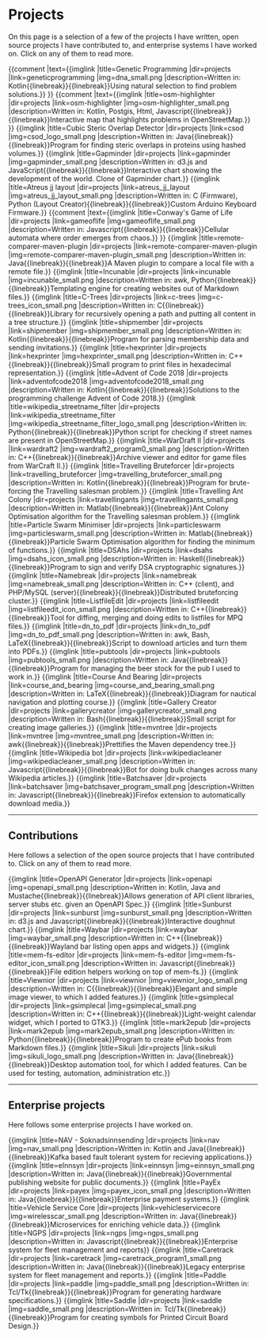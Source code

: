 # Projects

On this page is a selection of a few of the projects I have written, open source projects I have contributed to, and enterprise systems I have worked on. Click on any of them to read more.

{{comment |text={{imglink |title=Genetic Programming |dir=projects |link=geneticprogramming |img=dna_small.png |description=Written in: Kotlin{{linebreak}}{{linebreak}}Using natural selection to find problem solutions.}} }}
{{comment |text={{imglink |title=osm-highlighter |dir=projects |link=osm-highlighter |img=osm-highlighter_small.png |description=Written in: Kotlin, Postgis, Html, Javascript{{linebreak}}{{linebreak}}Interactive map that highlights problems in OpenStreetMap.}} }}
{{imglink |title=Cubic Steric Overlap Detector |dir=projects |link=csod |img=csod_logo_small.png |description=Written in: Java{{linebreak}}{{linebreak}}Program for finding steric overlaps in proteins using hashed volumes.}}
{{imglink |title=Gapminder |dir=projects |link=gapminder |img=gapminder_small.png |description=Written in: d3.js and JavaScript{{linebreak}}{{linebreak}}Interactive chart showing the development of the world. Clone of Gapminder chart.}}
{{imglink |title=Atreus jj layout |dir=projects |link=atreus_jj_layout |img=atreus_jj_layout_small.png |description=Written in: C (Firmware), Python (Layout Creator){{linebreak}}{{linebreak}}Custom Arduino Keyboard Firmware.}}
{{comment |text={{imglink |title=Conway's Game of Life |dir=projects |link=gameoflife |img=gameoflife_small.png |description=Written in: Javascript{{linebreak}}{{linebreak}}Cellular automata where order emerges from chaos.}} }}
{{imglink |title=remote-comparer-maven-plugin |dir=projects |link=remote-comparer-maven-plugin |img=remote-comparer-maven-plugin_small.png |description=Written in: Java{{linebreak}}{{linebreak}}A Maven plugin to compare a local file with a remote file.}}
{{imglink |title=Incunable |dir=projects |link=incunable |img=incunable_small.png |description=Written in: awk, Python{{linebreak}}{{linebreak}}Templating engine for creating websites out of Markdown files.}}
{{imglink |title=C-Trees |dir=projects |link=c-trees |img=c-trees_icon_small.png |description=Written in: C{{linebreak}}{{linebreak}}Library for recursively opening a path and putting all content in a tree structure.}}
{{imglink |title=shipmember |dir=projects |link=shipmember |img=shipmember_small.png |description=Written in: Kotlin{{linebreak}}{{linebreak}}Program for parsing membership data and sending invitations.}}
{{imglink |title=hexprinter |dir=projects |link=hexprinter |img=hexprinter_small.png |description=Written in: C++{{linebreak}}{{linebreak}}Small program to print files in hexadecimal representation.}}
{{imglink |title=Advent of Code 2018 |dir=projects |link=adventofcode2018 |img=adventofcode2018_small.png |description=Written in: Kotlin{{linebreak}}{{linebreak}}Solutions to the programming challenge Advent of Code 2018.}}
{{imglink |title=wikipedia_streetname_filter |dir=projects |link=wikipedia_streetname_filter |img=wikipedia_streetname_filter_logo_small.png |description=Written in: Python{{linebreak}}{{linebreak}}Python script for checking if street names are present in OpenStreetMap.}}
{{imglink |title=WarDraft II |dir=projects |link=wardraft2 |img=wardraft2_program0_small.png |description=Written in: C++{{linebreak}}{{linebreak}}Archive viewer and editor for game files from WarCraft II.}}
{{imglink |title=Travelling Bruteforcer |dir=projects |link=travelling_bruteforcer |img=travelling_bruteforcer_small.png |description=Written in: Kotlin{{linebreak}}{{linebreak}}Program for brute-forcing the Travelling salesman problem.}}
{{imglink |title=Travelling Ant Colony |dir=projects |link=travellingants |img=travellingants_small.png |description=Written in: Matlab{{linebreak}}{{linebreak}}Ant Colony Optimisation algorithm for the Travelling salesman problem.}}
{{imglink |title=Particle Swarm Minimiser |dir=projects |link=particleswarm |img=particleswarm_small.png |description=Written in: Matlab{{linebreak}}{{linebreak}}Particle Swarm Optimisation algorithm for finding the minimum of functions.}}
{{imglink |title=DSAhs |dir=projects |link=dsahs |img=dsahs_icon_small.png |description=Written in: Haskell{{linebreak}}{{linebreak}}Program to sign and verify DSA cryptographic signatures.}}
{{imglink |title=Namebreak |dir=projects |link=namebreak |img=namebreak_small.png |description=Written in: C++ (client), and PHP/MySQL (server){{linebreak}}{{linebreak}}Distributed bruteforcing cluster.}}
{{imglink |title=ListfileEdit |dir=projects |link=listfileedit |img=listfileedit_icon_small.png |description=Written in: C++{{linebreak}}{{linebreak}}Tool for diffing, merging and doing edits to listfiles for MPQ files.}}
{{imglink |title=dn_to_pdf |dir=projects |link=dn_to_pdf |img=dn_to_pdf_small.png |description=Written in: awk, Bash, LaTeX{{linebreak}}{{linebreak}}Script to download articles and turn them into PDFs.}}
{{imglink |title=pubtools |dir=projects |link=pubtools |img=pubtools_small.png |description=Written in: Java{{linebreak}}{{linebreak}}Program for managing the beer stock for the pub I used to work in.}}
{{imglink |title=Course And Bearing |dir=projects |link=course_and_bearing |img=course_and_bearing_small.png |description=Written in: LaTeX{{linebreak}}{{linebreak}}Diagram for nautical navigation and plotting course.}}
{{imglink |title=Gallery Creator |dir=projects |link=gallerycreator |img=gallerycreator_small.png |description=Written in: Bash{{linebreak}}{{linebreak}}Small script for creating image galleries.}}
{{imglink |title=mvntree |dir=projects |link=mvntree |img=mvntree_small.png |description=Written in: awk{{linebreak}}{{linebreak}}Prettifies the Maven dependency tree.}}
{{imglink |title=Wikipedia bot |dir=projects |link=wikipediacleaner |img=wikipediacleaner_small.png |description=Written in: Javascript{{linebreak}}{{linebreak}}Bot for doing bulk changes across many Wikipedia articles.}}
{{imglink |title=Batchsaver |dir=projects |link=batchsaver |img=batchsaver_program_small.png |description=Written in: Javascript{{linebreak}}{{linebreak}}Firefox extension to automatically download media.}}

---

## Contributions

Here follows a selection of the open source projects that I have contributed to. Click on any of them to read more.

{{imglink |title=OpenAPI Generator |dir=projects |link=openapi |img=openapi_small.png |description=Written in: Kotlin, Java and Mustache{{linebreak}}{{linebreak}}Allows generation of API client libraries, server stubs etc. given an OpenAPI Spec.}}
{{imglink |title=Sunburst |dir=projects |link=sunburst |img=sunburst_small.png |description=Written in: d3.js and Javascript{{linebreak}}{{linebreak}}Interactive doughnut chart.}}
{{imglink |title=Waybar |dir=projects |link=waybar |img=waybar_small.png |description=Written in: C++{{linebreak}}{{linebreak}}Wayland bar listing open apps and widgets.}}
{{imglink |title=mem-fs-editor |dir=projects |link=mem-fs-editor |img=mem-fs-editor_icon_small.png |description=Written in: Javascript{{linebreak}}{{linebreak}}File edition helpers working on top of mem-fs.}}
{{imglink |title=Viewnior |dir=projects |link=viewnior |img=viewnior_logo_small.png |description=Written in: C{{linebreak}}{{linebreak}}Elegant and simple image viewer, to which I added features.}}
{{imglink |title=gsimplecal |dir=projects |link=gsimplecal |img=gsimplecal_small.png |description=Written in: C++{{linebreak}}{{linebreak}}Light-weight calendar widget, which I ported to GTK3.}}
{{imglink |title=mark2epub |dir=projects |link=mark2epub |img=mark2epub_small.png |description=Written in: Python{{linebreak}}{{linebreak}}Program to create ePub books from Markdown files.}}
{{imglink |title=Sikuli |dir=projects |link=sikuli |img=sikuli_logo_small.png |description=Written in: Java{{linebreak}}{{linebreak}}Desktop automation tool, for which I added features. Can be used for testing, automation, administration etc.}}

---

## Enterprise projects
Here follows some enterprise projects I have worked on.

{{imglink |title=NAV - Soknadsinnsending |dir=projects |link=nav |img=nav_small.png |description=Written in: Kotlin and Java{{linebreak}}{{linebreak}}Kafka based fault tolerant system for recieving applications.}}
{{imglink |title=eInnsyn |dir=projects |link=einnsyn |img=einnsyn_small.png |description=Written in: Java{{linebreak}}{{linebreak}}Governmental publishing website for public documents.}}
{{imglink |title=PayEx |dir=projects |link=payex |img=payex_icon_small.png |description=Written in: Java{{linebreak}}{{linebreak}}Enterprise payment systems.}}
{{imglink |title=Vehicle Service Core |dir=projects |link=vehicleservicecore |img=wirelesscar_small.png |description=Written in: Java{{linebreak}}{{linebreak}}Microservices for enriching vehicle data.}}
{{imglink |title=NGPS |dir=projects |link=ngps |img=ngps_small.png |description=Written in: Javascript{{linebreak}}{{linebreak}}Enterprise system for fleet management and reports}}
{{imglink |title=Caretrack |dir=projects |link=caretrack |img=caretrack_program1_small.png |description=Written in: Java{{linebreak}}{{linebreak}}Legacy enterprise system for fleet management and reports.}}
{{imglink |title=Paddle |dir=projects |link=paddle |img=paddle_small.png |description=Written in: Tcl/Tk{{linebreak}}{{linebreak}}Program for generating hardware specifications.}}
{{imglink |title=Saddle |dir=projects |link=saddle |img=saddle_small.png |description=Written in: Tcl/Tk{{linebreak}}{{linebreak}}Program for creating symbols for Printed Circuit Board Design.}}
